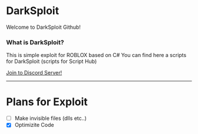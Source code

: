 # DarkSploit
Welcome to DarkSploit Github!
### What is DarkSploit?
This is simple exploit for ROBLOX based on C#
You can find here a scripts for DarkSploit (scripts for Script Hub)

[Join to Discord Server!](https://discord.gg/CgJvt4k)
____
# Plans for Exploit
- [ ] Make invisible files (dlls etc..)
- [X] Optimizite Code 
